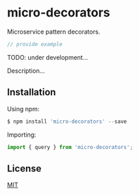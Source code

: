 # micro-decorators

Microservice pattern decorators.

```ts
// provide example
```

TODO: under development...

Description...

## Installation

Using npm:

```javascript
$ npm install 'micro-decorators' --save
```

Importing:

```javascript
import { query } from 'micro-decorators';
```

## License

[MIT](LICENSE)
